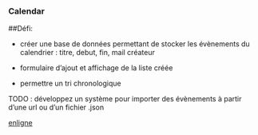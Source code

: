 ### Calendar

##Défi:
- créer une base de données permettant de stocker les évènements du calendrier : titre, debut, fin, mail créateur

- formulaire d’ajout et affichage de la liste créée

- permettre un tri chronologique

TODO : développez un système pour importer des évènements à partir d’une url ou d’un fichier .json

[enligne](http://cjoly.fr/calendar/index.php)
